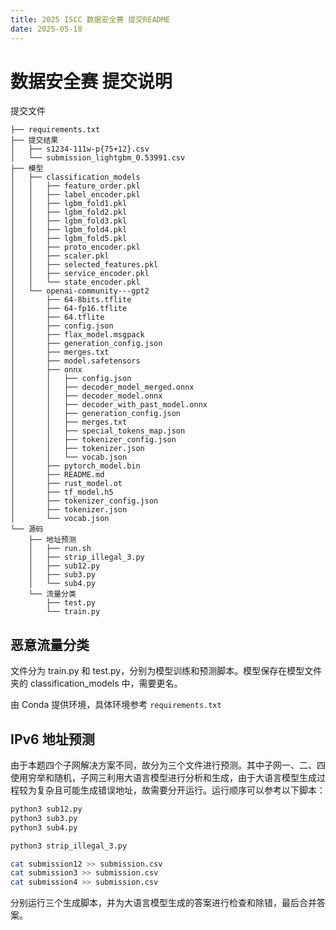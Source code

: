 ```yaml
---
title: 2025 ISCC 数据安全赛 提交README
date: 2025-05-18
---
```


# 数据安全赛 提交说明

提交文件

```
├── requirements.txt
├── 提交结果
│   ├── s1234-111w-p{75+12}.csv
│   └── submission_lightgbm_0.53991.csv
├── 模型
│   ├── classification_models
│   │   ├── feature_order.pkl
│   │   ├── label_encoder.pkl
│   │   ├── lgbm_fold1.pkl
│   │   ├── lgbm_fold2.pkl
│   │   ├── lgbm_fold3.pkl
│   │   ├── lgbm_fold4.pkl
│   │   ├── lgbm_fold5.pkl
│   │   ├── proto_encoder.pkl
│   │   ├── scaler.pkl
│   │   ├── selected_features.pkl
│   │   ├── service_encoder.pkl
│   │   └── state_encoder.pkl
│   └── openai-community---gpt2
│       ├── 64-8bits.tflite
│       ├── 64-fp16.tflite
│       ├── 64.tflite
│       ├── config.json
│       ├── flax_model.msgpack
│       ├── generation_config.json
│       ├── merges.txt
│       ├── model.safetensors
│       ├── onnx
│       │   ├── config.json
│       │   ├── decoder_model_merged.onnx
│       │   ├── decoder_model.onnx
│       │   ├── decoder_with_past_model.onnx
│       │   ├── generation_config.json
│       │   ├── merges.txt
│       │   ├── special_tokens_map.json
│       │   ├── tokenizer_config.json
│       │   ├── tokenizer.json
│       │   └── vocab.json
│       ├── pytorch_model.bin
│       ├── README.md
│       ├── rust_model.ot
│       ├── tf_model.h5
│       ├── tokenizer_config.json
│       ├── tokenizer.json
│       └── vocab.json
└── 源码
    ├── 地址预测
    │   ├── run.sh
    │   ├── strip_illegal_3.py
    │   ├── sub12.py
    │   ├── sub3.py
    │   └── sub4.py
    └── 流量分类
        ├── test.py
        └── train.py

```

## 恶意流量分类

文件分为 train.py 和 test.py，分别为模型训练和预测脚本。模型保存在模型文件夹的 classification_models 中，需要更名。

由 Conda 提供环境，具体环境参考 `requirements.txt`

## IPv6 地址预测

由于本题四个子网解决方案不同，故分为三个文件进行预测。其中子网一、二、四使用穷举和随机，子网三利用大语言模型进行分析和生成，由于大语言模型生成过程较为复杂且可能生成错误地址，故需要分开运行。运行顺序可以参考以下脚本：

```bash
python3 sub12.py
python3 sub3.py
python3 sub4.py

python3 strip_illegal_3.py

cat submission12 >> submission.csv
cat submission3 >> submission.csv
cat submission4 >> submission.csv
```

分别运行三个生成脚本，并为大语言模型生成的答案进行检查和除错，最后合并答案。